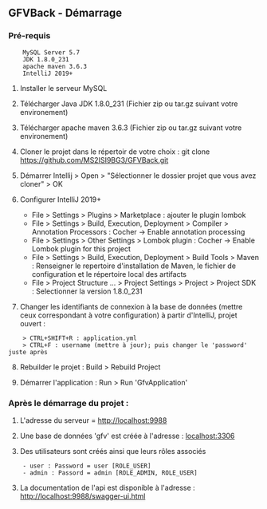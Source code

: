 ## GFVBack - Démarrage

### Pré-requis
```
    MySQL Server 5.7
    JDK 1.8.0_231
    apache maven 3.6.3
    IntelliJ 2019+
```

1. Installer le serveur MySQL

2. Télécharger Java JDK 1.8.0_231 (Fichier zip ou tar.gz suivant votre environement)

3. Télécharger apache maven 3.6.3 (Fichier zip ou tar.gz suivant votre environement)

4. Cloner le projet dans le répertoir de votre choix : git clone https://github.com/MS2ISI9BG3/GFVBack.git

5. Démarrer Intellij > Open > "Sélectionner le dossier projet que vous avez cloner" > OK

6. Configurer IntelliJ 2019+
    - File > Settings > Plugins > Marketplace : ajouter le plugin lombok
    - File > Settings > Build, Execution, Deployment > Compiler > Annotation Processors : Cocher -> Enable annotation processing
    - File > Settings > Other Settings > Lombok plugin : Cocher -> Enable Lombok plugin for this project
    - File > Settings > Build, Execution, Deployment > Build Tools > Maven :
        Renseigner le repertoire d'installation de Maven, le fichier de configuration et le répertoire local des artifacts
    - File > Project Structure ... > Project Settings > Project > Project SDK : Selectionner la version 1.8.0_231

7. Changer les identifiants de connexion à la base de données (mettre ceux correspondant à votre configuration)
	à partir d'IntelliJ, projet ouvert :
```
    > CTRL+SHIFT+R : application.yml
    > CTRL+F : username (mettre à jour); puis changer le 'password' juste après
```

8. Rebuilder le projet : Build > Rebuild Project

9. Démarrer l'application : Run > Run 'GfvApplication'

### Après le démarrage du projet :

1. L'adresse du serveur = [http://localhost:9988](http://localhost:9988)

1. Une base de données 'gfv' est créée à l'adresse : [localhost:3306](localhost:3306)

2. Des utilisateurs sont créés ainsi que leurs rôles associés
```
    - user : Password = user [ROLE_USER]
    - admin : Passord = admin [ROLE_ADMIN, ROLE_USER]
``` 

3. La documentation de l'api est disponible à l'adresse : [http://localhost:9988/swagger-ui.html](http://localhost:9988/swagger-ui.html)
